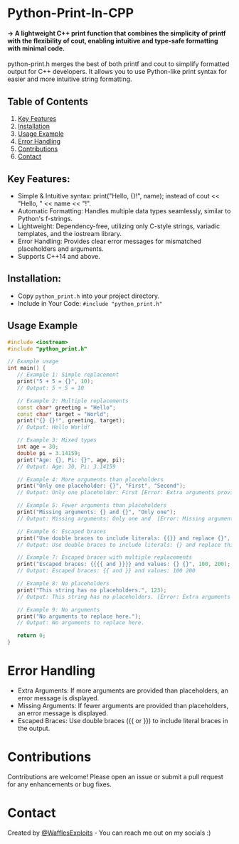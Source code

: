 # Python-Print-In-CPP
#### -> A lightweight C++ print function that combines the simplicity of printf with the flexibility of cout, enabling intuitive and type-safe formatting with minimal code.

python-print.h merges the best of both printf and cout to simplify formatted output for C++ developers. It allows you to use Python-like print syntax for easier and more intuitive string formatting.

## Table of Contents
1. [Key Features](#key-features)
2. [Installation](#installation)
3. [Usage Example](#usage-example)
4. [Error Handling](#error-handling)
5. [Contributions](#contributions)
6. [Contact](#contact)

## Key Features:

- Simple & Intuitive syntax: print("Hello, {}!", name); instead of cout << "Hello, " << name << "!".
- Automatic Formatting: Handles multiple data types seamlessly, similar to Python's f-strings.
- Lightweight: Dependency-free, utilizing only C-style strings, variadic templates, and the iostream library.
- Error Handling: Provides clear error messages for mismatched placeholders and arguments.
- Supports C++14 and above.

## Installation:
- Copy `python_print.h` into your project directory.
- Include in Your Code: `#include "python_print.h"`

## Usage Example

```c++
#include <iostream>
#include "python_print.h"

// Example usage
int main() {
   // Example 1: Simple replacement
   print("5 + 5 = {}", 10);
   // Output: 5 + 5 = 10

   // Example 2: Multiple replacements
   const char* greeting = "Hello";
   const char* target = "World";
   print("{} {}!", greeting, target);
   // Output: Hello World!

   // Example 3: Mixed types
   int age = 30;
   double pi = 3.14159;
   print("Age: {}, Pi: {}", age, pi);
   // Output: Age: 30, Pi: 3.14159

   // Example 4: More arguments than placeholders
   print("Only one placeholder: {}", "First", "Second");
   // Output: Only one placeholder: First [Error: Extra arguments provided]

   // Example 5: Fewer arguments than placeholders
   print("Missing arguments: {} and {}", "Only one");
   // Output: Missing arguments: Only one and  [Error: Missing arguments]

   // Example 6: Escaped braces
   print("Use double braces to include literals: {{}} and replace {}", "this");
   // Output: Use double braces to include literals: {} and replace this

   // Example 7: Escaped braces with multiple replacements
   print("Escaped braces: {{{{ and }}}} and values: {} {}", 100, 200);
   // Output: Escaped braces: {{ and }} and values: 100 200

   // Example 8: No placeholders
   print("This string has no placeholders.", 123);
   // Output: This string has no placeholders. [Error: Extra arguments provided]

   // Example 9: No arguments
   print("No arguments to replace here.");
   // Output: No arguments to replace here.

   return 0;
}
```
# Error Handling
- Extra Arguments: If more arguments are provided than placeholders, an error message is displayed.
- Missing Arguments: If fewer arguments are provided than placeholders, an error message is displayed.
- Escaped Braces: Use double braces ({{ or }}) to include literal braces in the output.

# Contributions
Contributions are welcome! Please open an issue or submit a pull request for any enhancements or bug fixes.

# Contact
Created by [@WafflesExploits](https://wafflesexploits.github.io/about/) - You can reach me out on my socials :)
